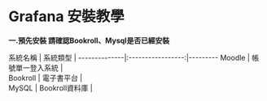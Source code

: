 # Grafana 安裝教學
**一.預先安裝
請確認Bookroll、Mysql是否已經安裝**

系統名稱       | 系統類型           | 
--------------|:-----------------:|---------
Moodle        | 帳號單一登入系統   |  
Bookroll      | 電子書平台        |  
MySQL         | Bookroll資料庫    | 
